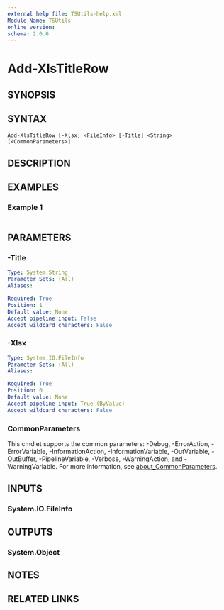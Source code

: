 ```yaml
---
external help file: TSUtils-help.xml
Module Name: TSUtils
online version:
schema: 2.0.0
---
```


# Add-XlsTitleRow

## SYNOPSIS


## SYNTAX

```
Add-XlsTitleRow [-Xlsx] <FileInfo> [-Title] <String> [<CommonParameters>]
```

## DESCRIPTION


## EXAMPLES

### Example 1
```powershell

```



## PARAMETERS

### -Title


```yaml
Type: System.String
Parameter Sets: (All)
Aliases:

Required: True
Position: 1
Default value: None
Accept pipeline input: False
Accept wildcard characters: False
```

### -Xlsx


```yaml
Type: System.IO.FileInfo
Parameter Sets: (All)
Aliases:

Required: True
Position: 0
Default value: None
Accept pipeline input: True (ByValue)
Accept wildcard characters: False
```

### CommonParameters
This cmdlet supports the common parameters: -Debug, -ErrorAction, -ErrorVariable, -InformationAction, -InformationVariable, -OutVariable, -OutBuffer, -PipelineVariable, -Verbose, -WarningAction, and -WarningVariable. For more information, see [about_CommonParameters](http://go.microsoft.com/fwlink/?LinkID=113216).

## INPUTS

### System.IO.FileInfo

## OUTPUTS

### System.Object
## NOTES

## RELATED LINKS
